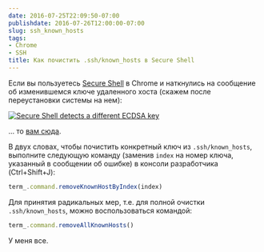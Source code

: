 ```yaml
---
date: 2016-07-25T22:09:50-07:00
publishdate: 2016-07-26T12:00:00-07:00
slug: ssh_known_hosts
tags:
- Chrome
- SSH
title: Как почистить .ssh/known_hosts в Secure Shell
---
```


Если вы пользуетесь [Secure Shell](https://chrome.google.com/webstore/detail/secure-shell/pnhechapfaindjhompbnflcldabbghjo?hl=en) в Chrome и наткнулись на сообщение об
изменившемся ключе удаленного хоста (скажем после переустановки системы на нем):

[![Secure Shell detects a different ECDSA key](/2016/07/ssh_known_hosts_message_small.png)](/2016/07/ssh_known_hosts_message.png)

... то [вам сюда](https://groups.google.com/a/chromium.org/forum/#!topic/chromium-hterm/XZtSm6P0acw).

В двух словах, чтобы почистить конкретный ключ из ``.ssh/known_hosts``,
выполните следующую команду (заменив ``index`` на номер ключа, указанный в
сообщении об ошибке) в консоли разработчика (Ctrl+Shift+J):

```js
term_.command.removeKnownHostByIndex(index)
```

Для принятия радикальных мер, т.е. для полной очистки ``.ssh/known_hosts``,
можно воспользоваться командой:

```js
term_.command.removeAllKnownHosts()
```

У меня все.

<!--more-->
